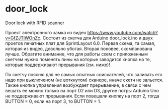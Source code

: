 # door_lock
Door lock with RFID scanner

Проект электронного замка из видео https://www.youtube.com/watch?v=GfZJTlWOnZc.
Состоит из скетча для Arduino door_lock.ino и двух проетов печатных плат для SprintLayout 6.0.
Первая схема, та самая, которая из видео, довольно убогая. Вторая поновее, скомпанована лучше.
Обратите внимание, что для работы схем с приложенным скетчем нужно поменять пины на которые заводится кнопка на те,
которые поддерживают прерывания (см. ниже)!

По скетчу поясню для не самых опытных соискателей, что заливать его надо при выключеном (не воткнутом) сканере,
иначе скетч не зальется. Также кнопка управления возбуждает прерываение, в связи с чем вешать ее можно только на порт
D2 или D3, другие потры Arduino Uno не поддерживают прерывания. Если повешали кнопку на порт 2, тогда BUTTON = 0, если на порт 3, то
BUTTON = 1.
